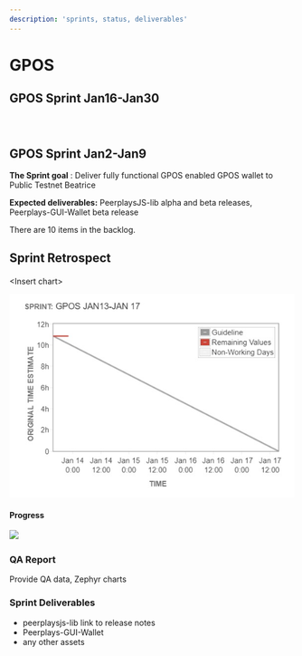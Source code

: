 ```yaml
---
description: 'sprints, status, deliverables'
---
```


# GPOS



## GPOS Sprint Jan16-Jan30 <a id="gpos-sprint-jan-16-jan30"></a>

### ​ <a id="undefined"></a>

## GPOS Sprint Jan2-Jan9 <a id="gpos-sprint-jan-2-jan16"></a>

**The Sprint goal** : Deliver fully functional GPOS enabled GPOS wallet to Public Testnet Beatrice

**Expected deliverables:** PeerplaysJS-lib alpha and beta releases, Peerplays-GUI-Wallet beta release

There are 10 items in the backlog.

## Sprint Retrospect <a id="sprint-retrospect"></a>

####  <a id="sprint-burn-up"></a>

&lt;Insert chart&gt;

![](../.gitbook/assets/gpos_jan13_burndown.jpg)

#### **Progress** <a id="progress"></a>

​![](https://blobscdn.gitbook.com/v0/b/gitbook-28427.appspot.com/o/assets%2F-LpttMORkEqt0ggYP_Oo%2F-LxamTEuIcHlVDud36G9%2F-LxaoM2XcK04-AmGgIw9%2Fimage.png?alt=media&token=2f186146-f8a5-459a-94fe-6888dd3f1e86)

### QA Report <a id="qa-report"></a>

Provide QA data, Zephyr charts

### Sprint Deliverables <a id="sprint-deliverables"></a>

* peerplaysjs-lib link to release notes
* Peerplays-GUI-Wallet
* any other assets

​

